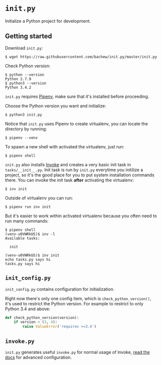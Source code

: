 # `init.py`

Initialize a Python project for development.


## Getting started

Download `init.py`:

```console
$ wget https://raw.githubusercontent.com/bachew/init.py/master/init.py
```

Check Python version:

```console
$ python --version
Python 2.7.9
$ python3 --version
Python 3.4.2
```

`init.py` requires [Pipenv](https://docs.pipenv.org/), make sure that it's installed before proceeding.

Choose the Python version you want and initialize:

```console
$ python3 init.py
```

Notice that `init.py` uses Pipenv to create virtualenv, you can locate the directory by running:

```console
$ pipenv --venv
```

To spawn a new shell with activated the virtualenv, just run:

```console
$ pipenv shell
```

`init.py` also installs [Invoke](www.pyinvoke.org) and creates a very basic init task in `tasks/__init__.py`. Init task is run by `init.py` everytime you initilize a project, so it's the good place for you to put system installation commands there. You can invoke the init task **after** activating the virtualenv:

```console
$ inv init
```

Outside of virtualenv you can run:

```console
$ pipenv run inv init
```

But it's easier to work within activated virtualenv because you often need to run many commands:

```
$ pipenv shell
(venv-u0VWRkUS)$ inv -l
Available tasks:

  init

(venv-u0VWRkUS)$ inv init
echo tasks.py says hi
tasks.py says hi
```

## `init_config.py`

`init_config.py` contains configuration for initialization.

Right now there's only one config item, which is `check_python_version()`, it's used to restrict the Python version. For example to restrict to only Python 3.4 and above:

```python
def check_python_version(version):
    if version < (3, 4):
        raise ValueError('requires >=3.4')
```

## `invoke.py`

`init.py` generates useful `invoke.py` for normal usage of Invoke, [read the docs](http://docs.pyinvoke.org) for advanced configuration.
